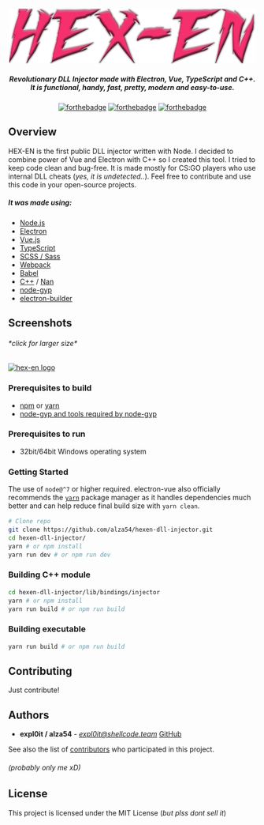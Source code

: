 <div align="center">
<br>
<img width="500" src="static/logo.png" alt="hex-en logo">
</div>
<h5 align="center" color="#f62f6d">
Revolutionary DLL Injector made with Electron, Vue, TypeScript and C++.
<br>It is functional, handy, fast, pretty, modern and easy-to-use.
</h5>
<div align=center>

[![forthebadge](https://forthebadge.com/images/badges/made-with-c-plus-plus.svg)](https://forthebadge.com)
[![forthebadge](https://forthebadge.com/images/badges/built-with-love.svg)](https://forthebadge.com)
[![forthebadge](https://forthebadge.com/images/badges/made-with-vue.svg)](https://forthebadge.com)

</div>

## Overview

HEX-EN is the first public DLL injector written with Node. I decided to combine power of Vue and Electron with C++ so I created this tool. I tried to keep code clean and bug-free. It is made mostly for CS:GO players who use internal DLL cheats (*yes, it is undetected..*). Feel free to contribute and use this code in your open-source projects.

##### It was made using:
* [Node.js](https://nodejs.org/en/)
* [Electron](https://electronjs.org/)
* [Vue.js](https://vuejs.org/)
* [TypeScript](https://www.typescriptlang.org/)
* [SCSS / Sass](https://sass-lang.com/)
* [Webpack](https://webpack.js.org/)
* [Babel](https://babeljs.io/)
* [C++](https://youtu.be/2Yy9RP6HQh0) / [Nan](https://github.com/nodejs/nan)
* [node-gyp](https://github.com/nodejs/node-gyp)
* [electron-builder](https://github.com/electron-userland/electron-builder)

## Screenshots
###### \*click for larger size\*
[<img width="500" src="https://i.imgur.com/rnv5kCY.png" alt="hex-en logo">](https://i.imgur.com/rnv5kCY.png)

### Prerequisites to build
* [npm](https://www.npmjs.com/) or [yarn](https://yarnpkg.com/lang/en/)
* [node-gyp and tools required by node-gyp](https://github.com/nodejs/node-gyp)

### Prerequisites to run
* 32bit/64bit Windows operating system

### Getting Started

The use of `node@^7` or higher required. electron-vue also officially recommends the [`yarn`](https://yarnpkg.org) package manager as it handles dependencies much better and can help reduce final build size with `yarn clean`.

```bash
# Clone repo
git clone https://github.com/alza54/hexen-dll-injector.git
cd hexen-dll-injector/
yarn # or npm install
yarn run dev # or npm run dev
```

### Building C++ module

```bash
cd hexen-dll-injector/lib/bindings/injector
yarn # or npm install
yarn run build # or npm run build
```

### Building executable

```bash
yarn run build # or npm run build
```

## Contributing

Just contribute!

## Authors

* **expl0it / alza54** - *expl0it@shellcode.team* [GitHub](https://github.com/alza54)

See also the list of [contributors](https://github.com/alza54/hexen-dll-injector/contributors) who participated in this project.
###### (probably only me xD)

## License

This project is licensed under the MIT License (*but plss dont sell it*)
